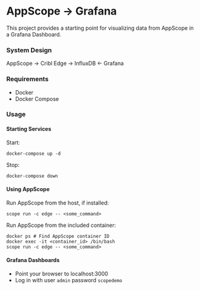 # AppScope -> Grafana

This project provides a starting point for visualizing data from AppScope in a Grafana Dashboard.

### System Design

AppScope -> Cribl Edge -> InfluxDB <- Grafana

### Requirements

- Docker
- Docker Compose

### Usage

#### Starting Services

Start:
```
docker-compose up -d
```

Stop:
```
docker-compose down
```

#### Using AppScope

Run AppScope from the host, if installed:
```
scope run -c edge -- <some_command>
```

Run AppScope from the included container:
```
docker ps # Find AppScope container ID
docker exec -it <container_id> /bin/bash
scope run -c edge -- <some_command>
```

#### Grafana Dashboards

- Point your browser to localhost:3000
- Log in with user `admin` password `scopedemo`
